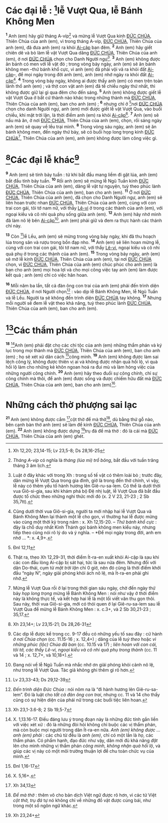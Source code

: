 # Các đại lễ : [^1@-57a9aae3-afd8-4896-a1c5-4f92e0b477e1]lễ Vượt Qua, lễ Bánh Không Men
<sup><b>1</b></sup> Anh (em) hãy giữ tháng A-víp[^1-57a9aae3-afd8-4896-a1c5-4f92e0b477e1] và mừng lễ Vượt Qua kính [ĐỨC CHÚA](), Thiên Chúa của anh (em), vì trong tháng A-víp, [ĐỨC CHÚA](), Thiên Chúa của anh (em), đã đưa anh (em) ra khỏi [Ai-cập]() ban đêm. <sup><b>2</b></sup> Anh (em) hãy giết chiên dê và bò làm lễ vật Vượt Qua dâng [ĐỨC CHÚA](), Thiên Chúa của anh (em), ở nơi [ĐỨC CHÚA]() chọn cho Danh Người ngự[^2-57a9aae3-afd8-4896-a1c5-4f92e0b477e1]. <sup><b>3</b></sup> Anh (em) không được ăn bánh có men với lễ vật đó ; trong vòng bảy ngày, anh (em) sẽ ăn bánh không men –thứ bánh khổ cực, vì anh (em) đã phải vội vã ra khỏi đất [Ai-cập]()–, để mọi ngày trong đời anh (em), anh (em) nhớ ngày ra khỏi đất [Ai-cập]()[^3-57a9aae3-afd8-4896-a1c5-4f92e0b477e1]. <sup><b>4</b></sup> Trong vòng bảy ngày, không ai được thấy anh (em) có men trên toàn lãnh thổ anh (em) ; và thịt con vật anh (em) đã tế chiều ngày thứ nhất, thì không được giữ lại gì qua đêm cho đến sáng. <sup><b>5</b></sup> Anh (em) không được giết lễ vật Vượt Qua ở bất cứ thành nào khác trong những thành mà [ĐỨC CHÚA](), Thiên Chúa của anh (em), ban cho anh (em) ; <sup><b>6</b></sup> nhưng chỉ ở [^2@-57a9aae3-afd8-4896-a1c5-4f92e0b477e1]nơi [ĐỨC CHÚA]() chọn cho danh Người ngự, anh (em) mới được giết lễ vật Vượt Qua, vào buổi chiều, khi mặt trời lặn, là thời điểm anh (em) ra khỏi [Ai-cập]()[^4-57a9aae3-afd8-4896-a1c5-4f92e0b477e1]. <sup><b>7</b></sup> Anh (em) sẽ nấu mà ăn, ở nơi [ĐỨC CHÚA](), Thiên Chúa của anh (em), chọn, rồi sáng ngày anh (em) sẽ quay về lều trại mình. <sup><b>8</b></sup> Trong vòng sáu ngày, anh (em) sẽ ăn bánh không men, đến ngày thứ bảy, sẽ có buổi họp long trọng kính [ĐỨC CHÚA]()[^5-57a9aae3-afd8-4896-a1c5-4f92e0b477e1], Thiên Chúa của anh (em), anh (em) không được làm công việc gì.

# [^3@-57a9aae3-afd8-4896-a1c5-4f92e0b477e1]Các đại lễ khác[^6-57a9aae3-afd8-4896-a1c5-4f92e0b477e1]
<sup><b>9</b></sup> Anh (em) sẽ tính bảy tuần : từ khi bắt đầu mang liềm đi gặt lúa, anh (em) bắt đầu tính bảy tuần. <sup><b>10</b></sup> Rồi anh (em) sẽ mừng lễ Ngũ Tuần kính [ĐỨC CHÚA](), Thiên Chúa của anh (em), dâng lễ vật tự nguyện, tuỳ theo phúc lành [ĐỨC CHÚA](), Thiên Chúa của anh (em), ban cho anh (em). <sup><b>11</b></sup> Ở nơi [ĐỨC CHÚA](), Thiên Chúa của anh (em), đã chọn cho Danh Người ngự, anh (em) sẽ liên hoan trước nhan [ĐỨC CHÚA](), Thiên Chúa của anh (em), cùng với con trai con gái, tôi tớ nam nữ, với thầy [Lê-vi]() ở trong các thành của anh (em), với ngoại kiều và cô nhi quả phụ sống giữa anh (em). <sup><b>12</b></sup> Anh (em) hãy nhớ mình đã làm nô lệ bên [Ai-cập]()[^7-57a9aae3-afd8-4896-a1c5-4f92e0b477e1], anh (em) phải giữ và đem ra thực hành các thánh chỉ này.

<sup><b>13</b></sup> Còn [^4@-57a9aae3-afd8-4896-a1c5-4f92e0b477e1]lễ Lều, anh (em) sẽ mừng trong vòng bảy ngày, khi đã thu hoạch lúa trong sân và rượu trong bồn đạp nho. <sup><b>14</b></sup> Anh (em) sẽ liên hoan mừng lễ, cùng với con trai con gái, tôi tớ nam nữ, với thầy [Lê-vi](), ngoại kiều và cô nhi quả phụ ở trong các thành của anh (em). <sup><b>15</b></sup> Trong vòng bảy ngày, anh (em) sẽ mở lễ kính [ĐỨC CHÚA](), Thiên Chúa của anh (em), tại nơi [ĐỨC CHÚA]() chọn, vì [ĐỨC CHÚA](), Thiên Chúa của anh (em) chúc phúc cho anh (em) là ban cho anh (em) mọi hoa lợi và cho mọi công việc tay anh (em) làm được kết quả ; anh (em) chỉ có việc hân hoan.

<sup><b>16</b></sup> Mỗi năm ba lần, tất cả đàn ông con trai của anh (em) phải đến trình diện [ĐỨC CHÚA](), ở nơi Người chọn[^8-57a9aae3-afd8-4896-a1c5-4f92e0b477e1] : vào dịp lễ Bánh Không Men, lễ Ngũ Tuần và lễ Lều. Người ta sẽ không đến trình diện [ĐỨC CHÚA]() tay không. <sup><b>17</b></sup> Nhưng mỗi người sẽ đem lễ vật theo khả năng, tuỳ theo phúc lành [ĐỨC CHÚA](), Thiên Chúa của anh (em), ban cho anh (em).

# [^5@-57a9aae3-afd8-4896-a1c5-4f92e0b477e1]Các thẩm phán
<sup><b>18</b></sup> [^9-57a9aae3-afd8-4896-a1c5-4f92e0b477e1]Anh (em) phải đặt cho các chi tộc của anh (em) những thẩm phán và ký lục trong mọi thành mà [ĐỨC CHÚA](), Thiên Chúa của anh (em), ban cho anh (em) ; họ sẽ xét xử dân cách [^6@-57a9aae3-afd8-4896-a1c5-4f92e0b477e1]công minh. <sup><b>19</b></sup> Anh (em) không được làm sai lệch công lý, không được thiên vị ai và không được nhận quà hối lộ, vì quà hối lộ làm cho những kẻ khôn ngoan hoá ra đui mù và làm hỏng việc của những người công chính. <sup><b>20</b></sup> Anh (em) hãy theo đuổi sự công chính, chỉ sự công chính mà thôi, để anh (em) được sống và được chiếm hữu đất mà [ĐỨC CHÚA](), Thiên Chúa của anh (em), ban cho anh (em)[^10-57a9aae3-afd8-4896-a1c5-4f92e0b477e1].

# Những cách thờ phượng sai lạc
<sup><b>21</b></sup> Anh (em) không được cắm [^7@-57a9aae3-afd8-4896-a1c5-4f92e0b477e1]cột thờ để mà thờ[^11-57a9aae3-afd8-4896-a1c5-4f92e0b477e1], dù bằng thứ gỗ nào, bên cạnh bàn thờ anh (em) sẽ làm để kính [ĐỨC CHÚA](), Thiên Chúa của anh (em). <sup><b>22</b></sup> Anh (em) không được dựng [^8@-57a9aae3-afd8-4896-a1c5-4f92e0b477e1]trụ đá để mà thờ : đó là cái mà [ĐỨC CHÚA](), Thiên Chúa của anh (em) ghét.

[^1-57a9aae3-afd8-4896-a1c5-4f92e0b477e1]: *Tháng A-víp* có nghĩa là *tháng (lúa mì) trổ bông*, bắt đầu với tuần trăng tháng 3 âm lịch.
[^2-57a9aae3-afd8-4896-a1c5-4f92e0b477e1]: Luật ở đây khác với trong Xh : trong số tế vật có thêm loài bò ; trước đây, dân mừng lễ Vượt Qua trong gia đình, giờ là trong đền thờ chính, vì vậy, lễ này có thêm yếu tố hành hương lên Giê-ru-sa-lem. Có thể là dưới thời vua Giô-si-gia, sau khi khám phá bộ Đệ nhị luật, lễ Vượt Qua đã bắt đầu được tổ chức theo những nghi thức mới đó (x. 2 V 23, 21-23 ; 2 Sb 35,7tt).
[^3-57a9aae3-afd8-4896-a1c5-4f92e0b477e1]: Cũng dưới thời vua Giô-si-gia, người ta mới nhập hai lễ Vượt Qua và Bánh Không Men lại thành một lễ cho gọn, vì thường hai lễ được mừng vào cùng một thời kỳ trong năm : x. Xh 12,15-20. – *Thứ bánh khổ cực* : đây là chỗ duy nhất Kinh Thánh gọi bánh không men kiểu này, nhưng tiếp theo cũng nói rõ lý do và ý nghĩa. – *Để mọi ngày trong đời, anh em nhớ ... *: x. 4,9+.
[^4-57a9aae3-afd8-4896-a1c5-4f92e0b477e1]: Thật ra, theo Xh 12,29-31, thời điểm Ít-ra-en xuất khỏi Ai-cập là sau khi các con đầu lòng Ai-cập bị sát hại, tức là sau nửa đêm. Nhưng đối với dân Do-thái, cụm từ *mặt trời lặn* chỉ 0 giờ, nên đó cũng là thời điểm khởi đầu “ngày N”, ngày giải phóng khỏi ách nô lệ, mà Ít-ra-en phải ghi nhớ.
[^5-57a9aae3-afd8-4896-a1c5-4f92e0b477e1]: Mừng lễ Vượt Qua rồi ở lại trong thời gian sáu ngày, chờ đến ngày thứ bảy *họp long trọng* mừng lễ Bánh Không Men : nói như vậy ở thời điểm này là không thực tế, và kết hợp hai lễ là một lối viết văn thu gọn thôi. Sau này, thời vua Giô-si-gia, mới có thói quen ở lại Giê-ru-sa-lem sau lễ Vượt Qua để mừng lễ Bánh Không Men : x. c.3+, và 2 Sb 30,21-23 ; 35,17.
[^6-57a9aae3-afd8-4896-a1c5-4f92e0b477e1]: Các dịp lễ được kể trong cc. 9-17 đều có những yếu tố sau đây : cử hành *ở nơi Chúa chọn* (cc. 11.15-16 ; x. 12,4+) ; dâng của lễ *tuỳ theo* hoặc *vì những phúc (lộc) Chúa đã ban* (cc. 10.15 và 17) ; *liên hoan với con cái, tôi tớ, các thầy Lê-vi, ngoại kiều và cô nhi quả phụ trong thành* (cc. 11 và 14 ; x. 12,7+, và 10,18+).
[^7-57a9aae3-afd8-4896-a1c5-4f92e0b477e1]: Đang nói về lễ Ngũ Tuần mà nhắc nhớ ơn giải phóng khỏi cảnh nô lệ, như trong lễ Vượt Qua. Tác giả không ghi thêm gì rõ hơn.
[^8-57a9aae3-afd8-4896-a1c5-4f92e0b477e1]: *Đến trình diện Đức Chúa* : nói nôm na là “đi hành hương lên Giê-ru-sa-lem”. Đó là luật cho *tất cả đàn ông con trai*, nhưng cc. 11 và 14 cho thấy cũng có sự hiện diện của phái nữ trong các buổi tiệc liên hoan.
[^9-57a9aae3-afd8-4896-a1c5-4f92e0b477e1]: X. 1,13.16-17. Điều đáng lưu ý trong đoạn này là những đức tính gắn liền với việc xét xử : đó là những đòi hỏi không chỉ buộc các vị thẩm phán, mà còn buộc mọi người trong dân Ít-ra-en nữa. *Anh (em) không được ... anh (em) phải* : các chủ từ đều là *anh (em)*, chỉ có một lần là *họ*, các thẩm phán. Có phẩm hạnh, đạo đức như vậy, dân mới đủ khả năng *đặt* lên cho mình những vị thẩm phán *công minh, không nhận quà hối lộ*, và giúp các vị này có một môi trường thuận lợi để chu toàn chức vụ của mình.
[^10-57a9aae3-afd8-4896-a1c5-4f92e0b477e1]: X. 5,16+.
[^11-57a9aae3-afd8-4896-a1c5-4f92e0b477e1]: *Để mà thờ* : thêm vô cho bản dịch Việt ngữ được rõ hơn, vì các từ Việt *cột thờ, trụ đá* tự nó không chỉ về những đồ vật được cúng bái, như trong một số ngôn ngữ khác.
[^1@-57a9aae3-afd8-4896-a1c5-4f92e0b477e1]: Xh 12,20; 23,14-15; Lv 23,5-8; Ds 28,16-25
[^2@-57a9aae3-afd8-4896-a1c5-4f92e0b477e1]: Đnl 12,11
[^3@-57a9aae3-afd8-4896-a1c5-4f92e0b477e1]: Xh 23,14+; Lv 23,15-21; Ds 28,26-31
[^4@-57a9aae3-afd8-4896-a1c5-4f92e0b477e1]: Lv 23,33-43; Ds 29,12-39
[^5@-57a9aae3-afd8-4896-a1c5-4f92e0b477e1]: Xh 23,1-3.6-8; 2 Sb 19,5-7
[^6@-57a9aae3-afd8-4896-a1c5-4f92e0b477e1]: Đnl 1,16-17
[^7@-57a9aae3-afd8-4896-a1c5-4f92e0b477e1]: Xh 34,13
[^8@-57a9aae3-afd8-4896-a1c5-4f92e0b477e1]: Xh 23,24+